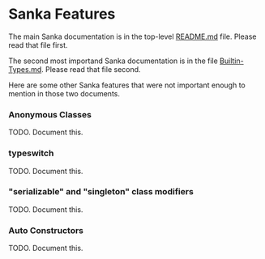 # Sanka Features

The main Sanka documentation is in the top-level
[README.md](../README.md) file. Please read that file first.

The second most importand Sanka documentation is in the file
[Builtin-Types.md](Builtin-Types.md). Please read that file second.

Here are some other Sanka features that were not important enough to
mention in those two documents.

### Anonymous Classes

TODO. Document this.

### typeswitch

TODO. Document this.

### "serializable" and "singleton" class modifiers

TODO. Document this.

### Auto Constructors

TODO. Document this.
